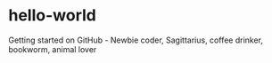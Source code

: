 # hello-world
Getting started on GitHub - 
Newbie coder, Sagittarius, coffee drinker, bookworm, animal lover
